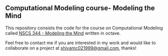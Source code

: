 ## Computational Modeling course- Modeling the Mind
This repository consists the code for the course on Computational Modeling called [NSCS 344 - Modeling the Mind](http://u.arizona.edu/~bob/web_NSCS344/index.html) written in octave.

Feel free to contact me if you are interested in my work and would like to collaborate on a project at shivamc021999@gmail.com, thanks!
